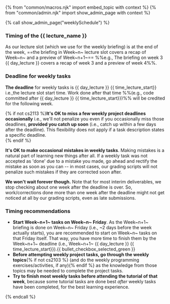 {% from "common/macros.njk" import embed_topic with context %}
{% from "common/admin.njk" import show_admin_page with context %}

{% call show_admin_page("weeklySchedule") %}
<div id="main">

<div tags="m--cs2103" id="week-definition">

### Timing of the {{ lecture_name }}

As our lecture slot (which we use for the weekly briefing) is at the end of the week, ==the briefing in Week~n~ lecture slot covers a recap of Week~n~ and a preview of Week~n+1~== %%e.g., The briefing on week 3 {{ day_lecture }} covers a recap of week 3 and a preview of week 4%%.

</div>
<p/>
<div id="deadline-definition">

### Deadline for weekly tasks

<span class="text-danger">**The deadline** for weekly tasks is {{ day_lecture }} {{ time_lecture_start}}</span> i.e.,the lecture slot start time. Work done after that time %%(e.g., code committed after {{ day_lecture }} {{ time_lecture_start}})%% will be credited for the following week.

{% if not cs2113 %}**It's OK to miss a few weekly project deadlines occasionally** i.e., we'll not penalize you even if you occasionally miss those deadlines, **provided you catch up soon** (i.e., catch up within a few days after the deadline). This flexibility does not apply if a task description states a specific deadline.<br>
{% endif %}

**It's OK to make occasional mistakes in weekly tasks**. Making mistakes is a natural part of learning new things after all. If a weekly task was not accepted as 'done' due to a mistake you made, go ahead and rectify the mistake as soon as you can -- in most cases, our grading scripts will not penalize such mistakes if they are corrected soon after.

**We won't wait forever though.** Note that for most interim deliverables, we stop checking about one week after the deadline is over. So, work/corrections done more than one week after the deadline might not get noticed at all by our grading scripts, even as late submissions.
</div>

### Timing recommendations

* **Start Week~n+1~ tasks on Week~n~ Friday**. As the Week~n+1~ briefing is done on Week~n~ Friday (i.e., ~2 days before the week actually starts), you are recommended to start on Week~n~ tasks on that Friday itself. That way, you have more time to finish them by the Week~n+1~ deadline (i.e., Week~n+1~ {{ day_lecture }} {{ time_lecture_start}}).{{ bullet_checkbox_selected_green }}
* <span id="before-attempting-tasks">**Before attempting weekly project tasks, go through the weekly topics**{% if not cs2103 %} (and do the weekly programming exercises/activities, if any){% endif %} as the knowledge from those topics may be needed to complete the project tasks.</span>
* **Try to finish most weekly tasks before attending the tutorial of that week**, because some tutorial tasks are done best _after_ weekly tasks have been completed, for the best learning experience.

</div>
{% endcall %}
